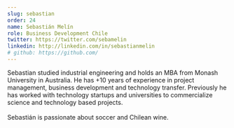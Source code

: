 ```yaml
---
slug: sebastian
order: 24
name: Sebastián Melín
role: Business Development Chile
twitter: https://twitter.com/sebamelin
linkedin: http://linkedin.com/in/sebastianmelin
# github: https://github.com/
---
```


Sebastian studied industrial engineering and holds an MBA from Monash University in Australia. He has +10 years of experience in project management, business development and technology transfer. Previously he has worked with technology startups and universities to commercialize science and technology based projects.
<br /><br />
Sebastián is passionate about soccer and Chilean wine.

